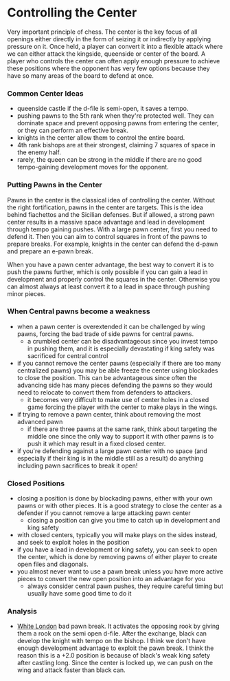 # Controlling the Center
Very important principle of chess. The center is the key focus of all openings either directly in the form of seizing it or indirectly by applying pressure on it. Once held, a player can convert it into a flexible attack where we can either attack the kingside, queenside or center of the board. A player who controls the center can often apply enough pressure to achieve these positions where the opponent has very few options because they have so many areas of the board to defend at once.

### Common Center Ideas
- queenside castle if the d-file is semi-open, it saves a tempo.
- pushing pawns to the 5th rank when they're protected well. They can dominate space and prevent opposing pawns from entering the center, or they can perform an effective break. 
- knights in the center allow them to control the entire board.
- 4th rank bishops are at their strongest, claiming 7 squares of space in the enemy half.
- rarely, the queen can be strong in the middle if there are no good tempo-gaining development moves for the opponent.

### Putting Pawns in the Center
Pawns in the center is the classical idea of controlling the center. Without the right fortification, pawns in the center are targets. This is the idea behind fiachettos and the Sicilian defenses. But if allowed, a strong pawn center results in a massive space advantage and lead in development through tempo gaining pushes. With a large pawn center, first you need to defend it. Then you can aim to control squares in front of the pawns to prepare breaks. For example, knights in the center can defend the d-pawn and prepare an e-pawn break. 

When you have a pawn center advantage, the best way to convert it is to push the pawns further, which is only possible if you can gain a lead in development and properly control the squares in the center. Otherwise you can almost always at least convert it to a lead in space through pushing minor pieces.

### When Central pawns become a weakness
- when a pawn center is overextended it can be challenged by wing pawns, forcing the bad trade of side pawns for central pawns.
  - a crumbled center can be disadvantageous since you invest tempo in pushing them, and it is especially devastating if king safety was sacrificed for central control
- if you cannot remove the center pawns (especially if there are too many centralized pawns) you may be able freeze the center using blockades to close the position. This can be advantageous since often the advancing side has many pieces defending the pawns so they would need to relocate to convert them from defenders to attackers. 
  - it becomes very difficult to make use of center holes in a closed game forcing the player with the center to make plays in the wings.
- if trying to remove a pawn center, think about removing the most advanced pawn
  - if there are three pawns at the same rank, think about targeting the middle one since the only way to support it with other pawns is to push it which may result in a fixed closed center.
- if you're defending against a large pawn center with no space (and especially if their king is in the middle still as a result) do anything including pawn sacrifices to break it open!
### Closed Positions
- closing a position is done by blockading pawns, either with your own pawns or with other pieces. It is a good strategy to close the center as a defender if you cannot remove a large attacking pawn center
  - closing a position can give you time to catch up in development and king safety 
- with closed centers, typically you will make plays on the sides instead, and seek to exploit holes in the position
- if you have a lead in development or king safety, you can seek to open the center, which is done by removing pawns of either player to create open files and diagonals.
- you almost never want to use a pawn break unless you have more active pieces to convert the new open position into an advantage for you
  - always consider central pawn pushes, they require careful timing but usually have some good time to do it

### Analysis
- [White London](https://lichess.org/Gf8gvpek/white#18) bad pawn break. It activates the opposing rook by giving them a rook on the semi open d-file. After the exchange, black can develop the knight with tempo on the bishop. I think we don't have enough development advantage to exploit the pawn break. I think the reason this is a +2.0 position is because of black's weak king safety after castling long. Since the center is locked up, we can push on the wing and attack faster than black can.
